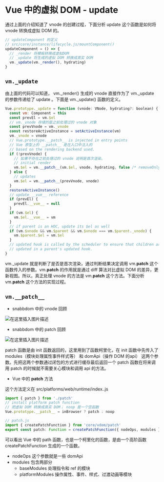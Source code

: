 # Vue 中的虚拟 DOM - update

通过上面的介绍知道了 vnode 的创建过程，下面分析 update 这个函数是如何将 vnode 转换成虚拟 DOM 的。

```js
// updateComponent 的定义
// src/core/instance/lifecycle.js/mountComponent()
updateComponent = () => {
  // _render 将模板转换成虚拟DOM
  // _update 将生成的虚拟 DOM 转换成真实 DOM
  vm._update(vm._render(), hydrating)
}
```

## `vm._update`

由上面的代码可以知道， vm._render() 生成的 vnode 直接作为了 vm._update 的参数传递给了 update 。下面是 vm._update() 函数的定义。

```js
Vue.prototype._update = function (vnode: VNode, hydrating?: boolean) {
  const vm: Component = this
  const prevEl = vm.$el
  // vm._vnode 存储的是之前处理过的 vnode 对象
  const prevVnode = vm._vnode
  const restoreActiveInstance = setActiveInstance(vm)
  vm._vnode = vnode
  // Vue.prototype.__patch__ is injected in entry points
  // Vue 原型上的 __patch__ 是在入口中注入的
  // based on the rendering backend used.
  if (!prevVnode) {
    // 如果不存在之前处理过的 vnode 说明是首次渲染。
    // initial render
    vm.$el = vm.__patch__(vm.$el, vnode, hydrating, false /* removeOnly */)
  } else {
    // updates
    vm.$el = vm.__patch__(prevVnode, vnode)
  }
  restoreActiveInstance()
  // update __vue__ reference
  if (prevEl) {
    prevEl.__vue__ = null
  }
  if (vm.$el) {
    vm.$el.__vue__ = vm
  }
  // if parent is an HOC, update its $el as well
  if (vm.$vnode && vm.$parent && vm.$vnode === vm.$parent._vnode) {
    vm.$parent.$el = vm.$el
  }
  // updated hook is called by the scheduler to ensure that children are
  // updated in a parent's updated hook.
}
```

vm._update 就是判断了是否是首次渲染，通过判断结果决定调用 vm.__patch__ 这个函数传入的参数。vm.__patch__ 的作用就是通过 diff 算法对比虚拟 DOM 的差异，更新视图。所以，真正处理 vnode 的方法是 vm.__patch__ 这个方法。下面分析 vm.__patch__ 这个方法的实现过程。

## `vm.__patch__`

- snabbdom 中的 vnode 回顾

![在这里插入图片描述](https://img-blog.csdnimg.cn/20200809151040244.png?x-oss-process=image/watermark,type_ZmFuZ3poZW5naGVpdGk,shadow_10,text_aHR0cHM6Ly9ibG9nLmNzZG4ubmV0L2Zhbmd4dWFuMTUwOQ==,size_1,color_FFFFFF,t_70)

- snabbdom 中的 patch 回顾

![在这里插入图片描述](https://img-blog.csdnimg.cn/20200809151125819.png)

patch 函数是由 init 函数返回的，这里用到了函数柯里化，在 init 函数中先传入了 modules（模块处理属性事件样式等） 和 domApi（操作 DOM 的api） 这两个参数。先把这两个参数通过闭包的方式进行缓存最后返回一个 patch 函数在将来调用 patch 的时候就不需要关心模块和调用 api 的方法。

- Vue 中的 __patch__ 方法

这个方法定义在 src/platforms/web/runtime/index..js

```js
import { patch } from './patch'
// install platform patch function
// 把虚拟 DOM 转换成真实 DOM； noop 是一个空函数
Vue.prototype.__patch__ = inBrowser ? patch : noop
```

```js
// patch.js
import { createPatchFunction } from 'core/vdom/patch'
export const patch: Function = createPatchFunction({ nodeOps, modules })
```

可以看出 Vue 中的 path 函数，也是一个柯里化的函数，是由一个高阶函数 createPatchFunction 生成的一个函数。

- nodeOps 这个参数就是一些 domApi 
- modules 包含两部分
  - baseModules 处理指令和 ref 的模块
  - platformModules 操作属性、事件、样式、过渡动画等模块

